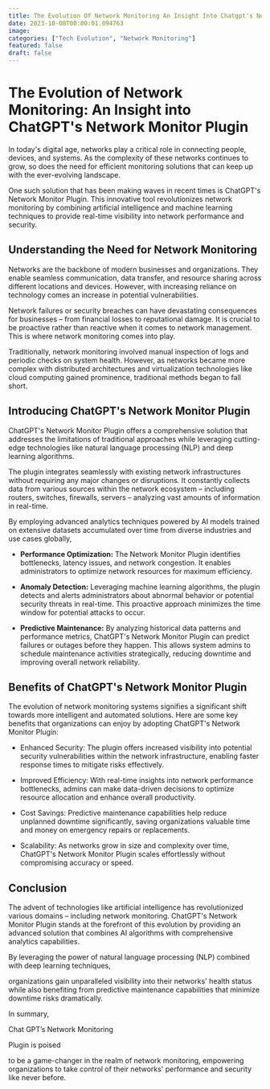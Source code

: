 ```yaml
---
title: The Evolution Of Network Monitoring An Insight Into Chatgpt's Network Monitor Plugin.
date: 2023-10-08T00:00:01.094763
image: 
categories: ["Tech Evolution", "Network Monitoring"]
featured: false
draft: false
---
```

# The Evolution of Network Monitoring: An Insight into ChatGPT's Network Monitor Plugin

In today's digital age, networks play a critical role in connecting people, devices, and systems. As the complexity of these networks continues to grow, so does the need for efficient monitoring solutions that can keep up with the ever-evolving landscape.

One such solution that has been making waves in recent times is ChatGPT's Network Monitor Plugin. This innovative tool revolutionizes network monitoring by combining artificial intelligence and machine learning techniques to provide real-time visibility into network performance and security.

## Understanding the Need for Network Monitoring

Networks are the backbone of modern businesses and organizations. They enable seamless communication, data transfer, and resource sharing across different locations and devices. However, with increasing reliance on technology comes an increase in potential vulnerabilities.

Network failures or security breaches can have devastating consequences for businesses – from financial losses to reputational damage. It is crucial to be proactive rather than reactive when it comes to network management. This is where network monitoring comes into play.

Traditionally, network monitoring involved manual inspection of logs and periodic checks on system health. However, as networks became more complex with distributed architectures and virtualization technologies like cloud computing gained prominence, traditional methods began to fall short.

## Introducing ChatGPT's Network Monitor Plugin

ChatGPT's Network Monitor Plugin offers a comprehensive solution that addresses the limitations of traditional approaches while leveraging cutting-edge technologies like natural language processing (NLP) and deep learning algorithms.

The plugin integrates seamlessly with existing network infrastructures without requiring any major changes or disruptions. It constantly collects data from various sources within the network ecosystem – including routers, switches, firewalls, servers – analyzing vast amounts of information in real-time.

By employing advanced analytics techniques powered by AI models trained on extensive datasets accumulated over time from diverse industries and use cases globally,

  - **Performance Optimization:** The Network Monitor Plugin identifies bottlenecks, latency issues, and network congestion. It enables administrators to optimize network resources for maximum efficiency.

  - **Anomaly Detection:** Leveraging machine learning algorithms, the plugin detects and alerts administrators about abnormal behavior or potential security threats in real-time. This proactive approach minimizes the time window for potential attacks to occur.

  - **Predictive Maintenance:** By analyzing historical data patterns and performance metrics, ChatGPT's Network Monitor Plugin can predict failures or outages before they happen. This allows system admins to schedule maintenance activities strategically, reducing downtime and improving overall network reliability.

## Benefits of ChatGPT's Network Monitor Plugin

The evolution of network monitoring systems signifies a significant shift towards more intelligent and automated solutions. Here are some key benefits that organizations can enjoy by adopting ChatGPT's Network Monitor Plugin:

- Enhanced Security: The plugin offers increased visibility into potential security vulnerabilities within the network infrastructure, enabling faster response times to mitigate risks effectively.
  
- Improved Efficiency: With real-time insights into network performance bottlenecks, admins can make data-driven decisions to optimize resource allocation and enhance overall productivity.
  
- Cost Savings: Predictive maintenance capabilities help reduce unplanned downtime significantly, saving organizations valuable time and money on emergency repairs or replacements.
  
- Scalability: As networks grow in size and complexity over time, ChatGPT's Network Monitor Plugin scales effortlessly without compromising accuracy or speed.
  
## Conclusion

The advent of technologies like artificial intelligence has revolutionized various domains – including network monitoring. ChatGPT's Network Monitor Plugin stands at the forefront of this evolution by providing an advanced solution that combines AI algorithms with comprehensive analytics capabilities.

By leveraging the power of natural language processing (NLP) combined with deep learning techniques,

organizations gain unparalleled visibility into their networks' health status while also benefiting from predictive maintenance capabilities that minimize downtime risks dramatically.

In summary,

Chat GPT’s Network Monitoring 

Plugin is poised





to be a game-changer in the realm of network monitoring, empowering organizations to take control of their networks' performance and security like never before.